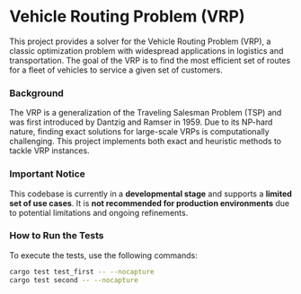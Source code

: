 # Vehicle Routing Problem (VRP)

This project provides a solver for the Vehicle Routing Problem (VRP), a classic optimization problem with widespread applications in logistics and transportation. The goal of the VRP is to find the most efficient set of routes for a fleet of vehicles to service a given set of customers.

### Background

The VRP is a generalization of the Traveling Salesman Problem (TSP) and was first introduced by Dantzig and Ramser in 1959. Due to its NP-hard nature, finding exact solutions for large-scale VRPs is computationally challenging. This project implements both exact and heuristic methods to tackle VRP instances.


### Important Notice

This codebase is currently in a **developmental stage** and supports a **limited set of use cases**. It is **not recommended for production environments** due to potential limitations and ongoing refinements.


### How to Run the Tests

To execute the tests, use the following commands:

```bash
cargo test test_first -- --nocapture
cargo test second -- --nocapture
